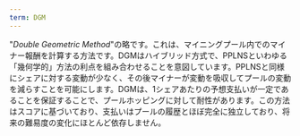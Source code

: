 ```yaml
---
term: DGM
---
```


"*Double Geometric Method*"の略です。これは、マイニングプール内でのマイナー報酬を計算する方法です。DGMはハイブリッド方式で、PPLNSといわゆる「幾何学的」方法の利点を組み合わせることを意図しています。PPLNSと同様にシェアに対する変動が少なく、その後マイナーが変動を吸収してプールの変動を減らすことを可能にします。DGMは、1シェアあたりの予想支払いが一定であることを保証することで、プールホッピングに対して耐性があります。この方法はスコアに基づいており、支払いはプールの履歴とほぼ完全に独立しており、将来の難易度の変化にほとんど依存しません。